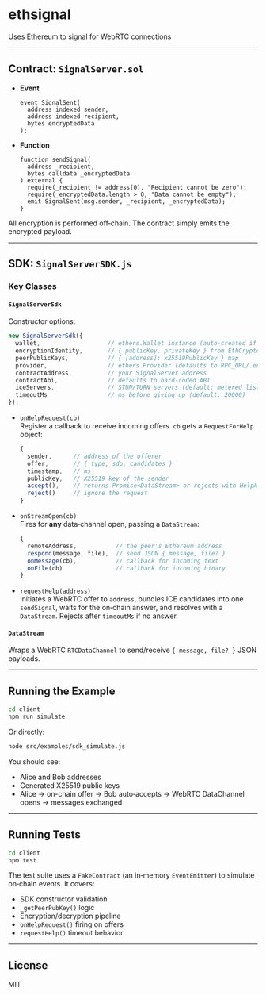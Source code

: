 # ethsignal
 Uses Ethereum to signal for WebRTC connections

---

## Contract: `SignalServer.sol`

- **Event**  
  ```solidity
  event SignalSent(
    address indexed sender,
    address indexed recipient,
    bytes encryptedData
  );
  ```

- **Function**  
  ```solidity
  function sendSignal(
    address _recipient,
    bytes calldata _encryptedData
  ) external {
    require(_recipient != address(0), "Recipient cannot be zero");
    require(_encryptedData.length > 0, "Data cannot be empty");
    emit SignalSent(msg.sender, _recipient, _encryptedData);
  }
  ```

All encryption is performed off‑chain. The contract simply emits the encrypted payload.

---

## SDK: `SignalServerSDK.js`

### Key Classes

#### `SignalServerSdk`

Constructor options:
```js
new SignalServerSdk({
  wallet,                   // ethers.Wallet instance (auto‑created if omitted)
  encryptionIdentity,       // { publicKey, privateKey } from EthCrypto.createIdentity()
  peerPublicKeys,           // { [address]: x25519PublicKey } map
  provider,                 // ethers.Provider (defaults to RPC_URL/.env or localhost)
  contractAddress,          // your SignalServer address
  contractAbi,              // defaults to hard‑coded ABI
  iceServers,               // STUN/TURN servers (default: metered list)
  timeoutMs                 // ms before giving up (default: 20000)
});
```

- `onHelpRequest(cb)`  
  Register a callback to receive incoming offers. `cb` gets a `RequestForHelp` object:

  ```js
  {
    sender,      // address of the offerer
    offer,       // { type, sdp, candidates }
    timestamp,   // ms
    publicKey,   // X25519 key of the sender
    accept(),    // returns Promise<DataStream> or rejects with HelpAcceptTimeout
    reject()     // ignore the request
  }
  ```

- `onStreamOpen(cb)`  
  Fires for **any** data‑channel open, passing a `DataStream`:

  ```js
  {
    remoteAddress,           // the peer's Ethereum address
    respond(message, file),  // send JSON { message, file? }
    onMessage(cb),           // callback for incoming text
    onFile(cb)               // callback for incoming binary
  }
  ```

- `requestHelp(address)`  
  Initiates a WebRTC offer to `address`, bundles ICE candidates into one `sendSignal`, waits for the on‑chain answer, and resolves with a `DataStream`. Rejects after `timeoutMs` if no answer.

#### `DataStream`

Wraps a WebRTC `RTCDataChannel` to send/receive `{ message, file? }` JSON payloads.

---

## Running the Example

```bash
cd client
npm run simulate
```

Or directly:

```bash
node src/examples/sdk_simulate.js
```

You should see:

- Alice and Bob addresses  
- Generated X25519 public keys  
- Alice → on-chain offer → Bob auto‑accepts → WebRTC DataChannel opens → messages exchanged

---

## Running Tests

```bash
cd client
npm test
```

The test suite uses a `FakeContract` (an in‑memory `EventEmitter`) to simulate on‑chain events. It covers:

- SDK constructor validation  
- `_getPeerPubKey()` logic  
- Encryption/decryption pipeline  
- `onHelpRequest()` firing on offers  
- `requestHelp()` timeout behavior

---

## License

MIT
